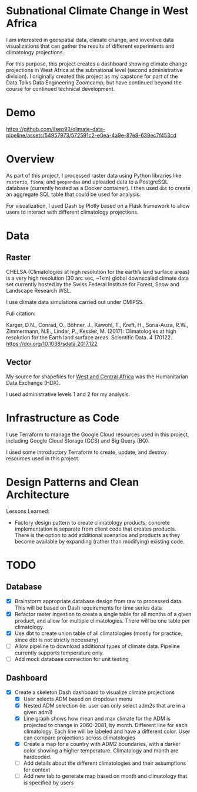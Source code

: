 # Subnational Climate Change in West Africa

I am interested in geospatial data, climate change, and inventive data visualizations that can gather the results of different experiments and climatology projections.

For this purpose, this project creates a dashboard showing climate change projections in West Africa at the subnational level (second administrative division). I originally created this project as my capstone for part of the Data.Talks Data Engineering Zoomcamp, but have continued beyond the course for continued technical development.

# Demo

https://github.com/ilsep93/climate-data-pipeline/assets/54957973/572591c2-e0ea-4a9e-87e8-639ec7f453cd

# Overview

As part of this project, I processed raster data using Python libraries like `rasterio`, `fiona`, and `geopandas` and uploaded data to a PostgreSQL database (currently hosted as a Docker container). I then used `dbt` to create an aggregate SQL table that could be used for analysis.

For visualization, I used Dash by Plotly based on a Flask framework to allow users to interact with different climatology projections.

# Data

## Raster

CHELSA (Climatologies at high resolution for the earth’s land surface areas) is a very high resolution (30 arc sec, ~1km) global downscaled climate data set currently hosted by the Swiss Federal Institute for Forest, Snow and Landscape Research WSL.

I use climate data simulations carried out under CMIPS5.

Full citation:

 Karger, D.N., Conrad, O., Böhner, J., Kawohl, T., Kreft, H., Soria-Auza, R.W., Zimmermann, N.E., Linder, P., Kessler, M. (2017): Climatologies at high resolution for the Earth land surface areas. Scientific Data. 4 170122. https://doi.org/10.1038/sdata.2017.122

 ## Vector

My source for shapefiles for [West and Central Africa](https://data.humdata.org/dataset/west-and-central-africa-administrative-boundaries-levels) was the Humanitarian Data Exchange (HDX).

I used administrative levels 1 and 2 for my analysis.

# Infrastructure as Code

I use Terraform to manage the Google Cloud resources used in this project, including Google Cloud Storage (GCS) and Big Query (BQ).

I used some introductory Terraform to create, update, and destroy resources used in this project.

# Design Patterns and Clean Architecture

Lessons Learned:

* Factory design pattern to create climatology products; concrete implementation is separate from client code that creates products. There is the option to add additional scenarios and products as they become available by expanding (rather than modifying) existing code.

# TODO

## Database

- [X] Brainstorm appropriate database design from raw to processed data. This will be based on Dash requirements for time series data
- [X] Refactor raster ingestion to create a single table for all months of a given product, and allow for multiple climatologies. There will be one table per climatology.
 - [X] Use dbt to create union table of all climatologies (mostly for practice, since dbt is not strictly necessary)
 - [ ] Allow pipeline to download additional types of climate data. Pipeline currently supports temperature only.
 - [ ] Add mock database connection for unit testing

## Dashboard

- [X] Create a skeleton Dash dashboard to visualize climate projections
  - [X] User selects ADM based on dropdown menu
  - [X] Nested ADM selection (ie. user can only select adm2s that are in a given adm1)
  - [X] Line graph shows how mean and max climate for the ADM is projected to change in 2060-2081, by month. Different line for each climatology. Each line will be labeled and have a different color. User can compare projections across climatologies
  - [X] Create a map for a country with ADM2 boundaries, with a darker color showing a higher temperature. Climatology and month are hardcoded.
  - [ ] Add details about the different climatologies and their assumptions for context
  - [ ] Add new tab to generate map based on month and climatology that is specified by users
